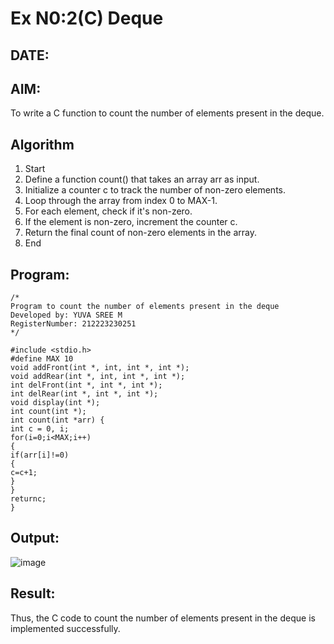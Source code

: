 # Ex N0:2(C) Deque
## DATE:
## AIM:
To write a C function to count the number of elements present in the deque.

## Algorithm
1. Start
2. Define a function count() that takes an array arr as input.
3. Initialize a counter c to track the number of non-zero elements.
4. Loop through the array from index 0 to MAX-1.
5. For each element, check if it's non-zero.
6. If the element is non-zero, increment the counter c.
7. Return the final count of non-zero elements in the array.
8. End

## Program:
```
/*
Program to count the number of elements present in the deque
Developed by: YUVA SREE M
RegisterNumber: 212223230251 
*/
```
```
#include <stdio.h> 
#define MAX 10
void addFront(int *, int, int *, int *); 
void addRear(int *, int, int *, int *); 
int delFront(int *, int *, int *);
int delRear(int *, int *, int *); 
void display(int *);
int count(int *);
int count(int *arr) { 
int c = 0, i; 
for(i=0;i<MAX;i++)
{
if(arr[i]!=0)
{
c=c+1;
}
}
returnc;
}
```
## Output:
![image](https://github.com/user-attachments/assets/63b765e3-ae74-4312-8362-c17dfc07c366)

## Result:
Thus, the C code to count the number of elements present in the deque is implemented successfully.
